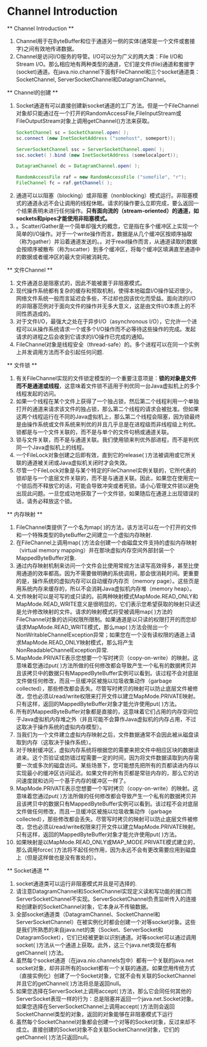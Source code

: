 Channel Introduction
===============

** Channel Introduction **

1. Channel用于在ByteBuffer和位于通道另一侧的实体(通常是一个文件或套接字)之间有效地传递数据。
2. Channel是访问I/O服务的导管。I/O可以分为广义的两大类：File I/O和Stream I/O。那么相应地有两种类型的通道，它们是文件(file)通道和套接字(socket)通道。在java.nio.channel下面有FileChannel和三个socket通道类：SocketChannel, ServerSocketChannel和DatagramChannel。

** Channel的创建 **

1. Socket通道有可以直接创建新socket通道的工厂方法。但是一个FileChannel对象却只能通过在一个打开的RandomAccessFile,FileInputStream或FileOutputStream对象上调用getChannel()方法来获取。
    ```java
    SocketChannel sc = SocketChannel.open( );
    sc.connect (new InetSocketAddress ("somehost", someport));

    ServerSocketChannel ssc = ServerSocketChannel.open( );
    ssc.socket( ).bind (new InetSocketAddress (somelocalport));

    DatagramChannel dc = DatagramChannel.open( );

    RandomAccessFile raf = new RandomAccessFile ("somefile", "r");
    FileChannel fc = raf.getChannel( );
    ```
2. 通道可以以阻塞（blocking）或非阻塞（nonblocking）模式运行。非阻塞模式的通道永远不会让调用的线程休眠。请求的操作要么立即完成，要么返回一个结果表明未进行任何操作。**只有面向流的（stream-oriented）的通道，如sockets和pipes才能使用非阻塞模式。**
3. 。Scatter/Gather是一个简单却强大的概念，它是指在多个缓冲区上实现一个简单的I/O操作。对于一个write操作而言，数据是从几个缓冲区按顺序抽取（称为gather）并沿着通道发送的。。对于read操作而言，从通道读取的数据会按顺序被散布（称为scatter）到多个缓冲区，将每个缓冲区填满直至通道中的数据或者缓冲区的最大空间被消耗完。

** 文件Channel **

1. 文件通道总是阻塞式的，因此不能被置于非阻塞模式。
2. 现代操作系统都有复杂的缓存和预取机制，使得本地磁盘I/O操作延迟很少。网络文件系统一般而言延迟会多些，不过却也因该优化而受益。面向流的I/O的非阻塞范例对于面向文件的操作并无多大意义，这是由文件I/O本质上的不同性质造成的。
3. 对于文件I/O，最强大之处在于异步I/O（asynchronous I/O），它允许一个进程可以从操作系统请求一个或多个I/O操作而不必等待这些操作的完成。发起请求的进程之后会收到它请求的I/O操作已完成的通知。
4. FileChannel对象是线程安全（thread-safe）的。多个进程可以在同一个实例上并发调用方法而不会引起任何问题.

** 文件锁 **

1. 有关FileChannel实现的文件锁定模型的一个重要注意项是：**锁的对象是文件而不是通道或线程**，这意味着文件锁不适用于判优同一台Java虚拟机上的多个线程发起的访问。
2. 如果一个线程在某个文件上获得了一个独占锁，然后第二个线程利用一个单独打开的通道来请求该文件的独占锁，那么第二个线程的请求会被批准。但如果这两个线程运行在不同的Java虚拟机上，那么第二个线程会阻塞，因为锁最终是由操作系统或文件系统来判优的并且几乎总是在进程级而非线程级上判优。锁都是与一个文件关联的，而不是与单个的文件句柄或通道关联。
3. 锁与文件关联，而不是与通道关联。我们使用锁来判优外部进程，而不是判优同一个Java虚拟机上的线程。
4. 一个FileLock对象创建之后即有效，直到它的release( )方法被调用或它所关联的通道被关闭或Java虚拟机关闭时才会失效。
5. 尽管一个FileLock对象是与某个特定的FileChannel实例关联的，它所代表的锁却是与一个底层文件关联的，而不是与通道关联。因此，如果您在使用完一个锁后而不释放它的话，可能会导致冲突或者死锁。请小心管理文件锁以避免出现此问题。一旦您成功地获取了一个文件锁，如果随后在通道上出现错误的话，请务必释放这个锁。

** 内存映射 **

1. FileChannel类提供了一个名为map( )的方法，该方法可以在一个打开的文件和一个特殊类型的ByteBuffer之间建立一个虚拟内存映射.
2. 在FileChannel上调用map( )方法会创建一个由磁盘文件支持的虚拟内存映射（virtual memory mapping）并在那块虚拟内存空间外部封装一个MappedByteBuffer对象.
3. 通过内存映射机制来访问一个文件会比使用常规方法读写高效得多，甚至比使用通道的效率都高。因为不需要做明确的系统调用，那会很消耗时间。更重要的是，操作系统的虚拟内存可以自动缓存内存页（memory page）。这些页是用系统内存来缓存的，所以不会消耗Java虚拟机内存堆（memory heap）。
4. 文件映射可以是可写的或只读的。前两种映射模式MapMode.READ_ONLY和MapMode.READ_WRITE意义是很明显的，它们表示您希望获取的映射只读还是允许修改映射的文件。请求的映射模式将受被调用map( )方法的FileChannel对象的访问权限所限制。如果通道是以只读的权限打开的而您却请求MapMode.READ_WRITE模式，那么map( )方法会抛出一个NonWritableChannelException异常；如果您在一个没有读权限的通道上请求MapMode.READ_ONLY映射模式，那么将产生NonReadableChannelException异常.
5. MapMode.PRIVATE表示您想要一个写时拷贝（copy-on-write）的映射。这意味着您通过put( )方法所做的任何修改都会导致产生一个私有的数据拷贝并且该拷贝中的数据只有MappedByteBuffer实例可以看到。该过程不会对底层文件做任何修改，而且一旦缓冲区被施以垃圾收集动作（garbage collected），那些修改都会丢失。尽管写时拷贝的映射可以防止底层文件被修改，您也必须以read/write权限来打开文件以建立MapMode.PRIVATE映射。只有这样，返回的MappedByteBuffer对象才能允许使用put( )方法。
6. 所有的MappedByteBuffer对象都是直接的，这意味着它们占用的内存空间位于Java虚拟机内存堆之外（并且可能不会算作Java虚拟机的内存占用，不过这取决于操作系统的虚拟内存模型）。
7. 当我们为一个文件建立虚拟内存映射之后，文件数据通常不会因此被从磁盘读取到内存（这取决于操作系统）。
8. 对于映射缓冲区，虚拟内存系统将根据您的需要来把文件中相应区块的数据读进来。这个页验证或防错过程需要一定的时间，因为将文件数据读取到内存需要一次或多次的磁盘访问。某些场景下，您可能想先把所有的页都读进内存以实现最小的缓冲区访问延迟。如果文件的所有页都是常驻内存的，那么它的访问速度就和访问一个基于内存的缓冲区一样了。
9. MapMode.PRIVATE表示您想要一个写时拷贝（copy-on-write）的映射。这意味着您通过put( )方法所做的任何修改都会导致产生一个私有的数据拷贝并且该拷贝中的数据只有MappedByteBuffer实例可以看到。该过程不会对底层文件做任何修改，而且一旦缓冲区被施以垃圾收集动作（garbage collected），那些修改都会丢失。尽管写时拷贝的映射可以防止底层文件被修改，您也必须以read/write权限来打开文件以建立MapMode.PRIVATE映射。只有这样，返回的MappedByteBuffer对象才能允许使用put( )方法。
10. 如果映射是以MapMode.READ_ONLY或MAP_MODE.PRIVATE模式建立的，那么调用force( )方法将不起任何作用，因为永远不会有更改需要应用到磁盘上（但是这样做也是没有害处的）。

** Socket通道 **

1. socket通道类可以运行非阻塞模式并且是可选择的.
2. 请注意DatagramChannel和SocketChannel实现定义读和写功能的接口而ServerSocketChannel不实现。ServerSocketChannel负责监听传入的连接和创建新的SocketChannel对象，它本身从不传输数据。
3. 全部socket通道类（DatagramChannel、SocketChannel和ServerSocketChannel）在被实例化时都会创建一个对等socket对象。这些是我们所熟悉的来自java.net的类（Socket、ServerSocket和DatagramSocket），它们已经被更新以识别通道。对等socket可以通过调用socket( )方法从一个通道上获取。此外，这三个java.net类现在都有getChannel( )方法。
4. 虽然每个socket通道（在java.nio.channels包中）都有一个关联的java.net socket对象，却并非所有的socket都有一个关联的通道。如果您用传统方式（直接实例化）创建了一个Socket对象，它就不会有关联的SocketChannel并且它的getChannel( )方法将总是返回null。
5. 如果您选择在ServerSocket上调用accept( )方法，那么它会同任何其他的ServerSocket表现一样的行为：总是阻塞并返回一个java.net.Socket对象。如果您选择在ServerSocketChannel上调用accept( )方法则会返回SocketChannel类型的对象，返回的对象能够在非阻塞模式下运行
6. 虽然每个SocketChannel对象都会创建一个对等的Socket对象，反过来却不成立。直接创建的Socket对象不会关联SocketChannel对象，它们的getChannel( )方法只返回null。
